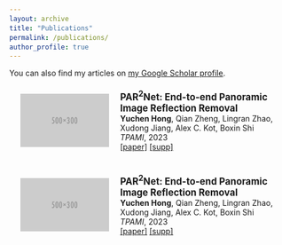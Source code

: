 ```yaml
---
layout: archive
title: "Publications"
permalink: /publications/
author_profile: true
---
```


<div class="wordwrap">You can also find my articles on <a href="{{site.author.googlescholar}}">my Google Scholar profile</a>.</div>

  <div class="flex-row" onmouseout="par2net_stop()" onmouseover="par2net_start()">
    <div class="image-container">
      <img src="../images/500x300.png" width="160" alt="Image">
    </div>
    <div class="text-container">
      <papertitle>PAR<sup>2</sup>Net: End-to-end Panoramic Image Reflection Removal</papertitle>
      <br>
      <strong>Yuchen Hong</strong>, Qian Zheng, Lingran Zhao, Xudong Jiang, Alex C. Kot, Boxin Shi
      <br>
      <em>TPAMI</em>, 2023
      <br>
      <a href="https://ieeexplore.ieee.org/abstract/document/10153662/">[paper]</a> 
      <a href="paper/pami23_supp.pdf">[supp]</a>
    </div>
  </div>

  <div class="flex-row" onmouseout="par2net_stop()" onmouseover="par2net_start()">
  <div class="image-container">
    <img src="../images/500x300.png" width="160" alt="Image">
  </div>
  <div class="text-container">
    <papertitle>PAR<sup>2</sup>Net: End-to-end Panoramic Image Reflection Removal</papertitle>
    <br>
    <strong>Yuchen Hong</strong>, Qian Zheng, Lingran Zhao, Xudong Jiang, Alex C. Kot, Boxin Shi
    <br>
    <em>TPAMI</em>, 2023
    <br>
    <a href="https://ieeexplore.ieee.org/abstract/document/10153662/">[paper]</a> 
    <a href="paper/pami23_supp.pdf">[supp]</a>
  </div>

    
</div>

<style>
    /* Flexbox 容器 */
    .flex-row {
      display: flex;
      align-items: center; /* 垂直居中 */
      padding: 20px;
      /* 可选：添加背景颜色或其他样式 */
      /* background-color: #f9f9f9; */
    }

    /* 图片容器 */
    .image-container {
      flex: 0 0 160px; /* 固定宽度 */
      margin-right: 20px; /* 图片与文字之间的间距 */
    }

    /* 确保图片不带边框且适应容器 */
    .image-container img {
      display: block;
      width: 160px;
      height: auto;
    }

    /* 文字容器 */
    .text-container {
      flex: 1; /* 占据剩余空间 */
    }

    /* 自定义 papertitle 样式 */
    papertitle {
      font-size: 1.2em;
      font-weight: bold;
    }

    /* 移除默认的表格样式（如果仍在使用表格） */
    table, td {
      border: none;
      padding: 0;
    }
  </style>

